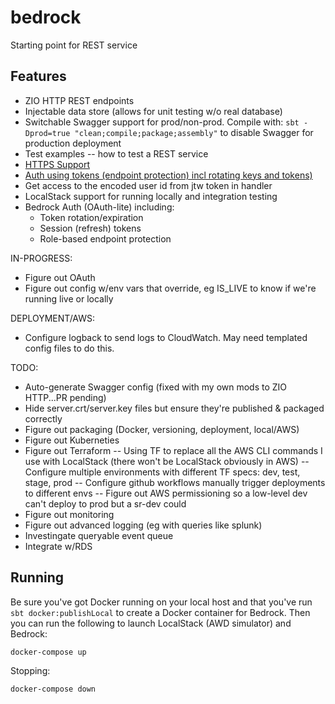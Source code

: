 # bedrock
Starting point for REST service

## Features

* ZIO HTTP REST endpoints
* Injectable data store (allows for unit testing w/o real database)
* Switchable Swagger support for prod/non-prod. 
    Compile with: ```sbt -Dprod=true "clean;compile;package;assembly"``` to disable Swagger for production deployment
* Test examples -- how to test a REST service
* [HTTPS Support](docs/https.md)
* [Auth using tokens (endpoint protection) incl rotating keys and tokens)](docs/security.md)
* Get access to the encoded user id from jtw token in handler
* LocalStack support for running locally and integration testing
* Bedrock Auth (OAuth-lite) including:
  - Token rotation/expiration
  - Session (refresh) tokens
  - Role-based endpoint protection

IN-PROGRESS:
* Figure out OAuth
* Figure out config w/env vars that override, eg IS_LIVE to know if we're running live or locally

DEPLOYMENT/AWS:
* Configure logback to send logs to CloudWatch. May need templated config files to do this.

TODO:
* Auto-generate Swagger config (fixed with my own mods to ZIO HTTP...PR pending)
* Hide server.crt/server.key files but ensure they're published & packaged correctly
* Figure out packaging (Docker, versioning, deployment, local/AWS)
* Figure out Kuberneties
* Figure out Terraform
   -- Using TF to replace all the AWS CLI commands I use with LocalStack (there won't be LocalStack obviously in AWS)
   -- Configure multiple environments with different TF specs: dev, test, stage, prod
   -- Configure github workflows manually trigger deployments to different envs
   -- Figure out AWS permissioning so a low-level dev can't deploy to prod but a sr-dev could
* Figure out monitoring
* Figure out advanced logging (eg with queries like splunk)
* Investingate queryable event queue
* Integrate w/RDS

## Running

Be sure you've got Docker running on your local host and that you've run ```sbt docker:publishLocal```
to create a Docker container for Bedrock.  Then you can run the following to launch LocalStack (AWD simulator)
and Bedrock:
```
docker-compose up
```

Stopping:
```
docker-compose down
```